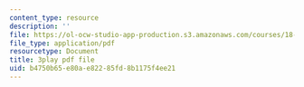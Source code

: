 ```yaml
---
content_type: resource
description: ''
file: https://ol-ocw-studio-app-production.s3.amazonaws.com/courses/18-650-statistics-for-applications-fall-2016/b4750b65e80ae82285fd8b1175f4ee21_0Va2dOLqUfM.pdf
file_type: application/pdf
resourcetype: Document
title: 3play pdf file
uid: b4750b65-e80a-e822-85fd-8b1175f4ee21
---
```

